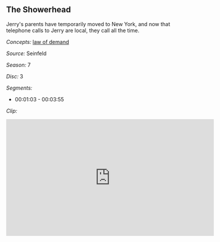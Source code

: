 ## The Showerhead

Jerry's parents have temporarily moved to New York, and now that telephone calls to Jerry are local, they call all the time.

*Concepts:*
[law of demand](/concept/law-of-demand/)

*Source:* Seinfeld

*Season:* 7

*Disc:* 3

*Segments:*

 * 00:01:03 - 00:03:55

*Clip:*

<iframe width="560" height="315" src="https://criticalcommons.org/embed?m=2fXDAScfo" frameborder="0" allowfullscreen></iframe>
